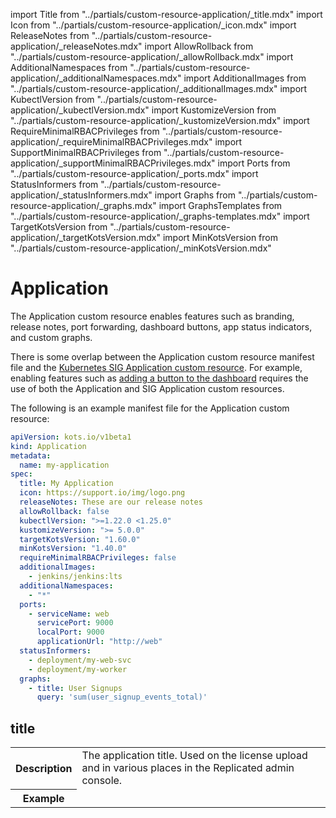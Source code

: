 import Title from "../partials/custom-resource-application/_title.mdx"
import Icon from "../partials/custom-resource-application/_icon.mdx"
import ReleaseNotes from "../partials/custom-resource-application/_releaseNotes.mdx"
import AllowRollback from "../partials/custom-resource-application/_allowRollback.mdx"
import AdditionalNamespaces from "../partials/custom-resource-application/_additionalNamespaces.mdx"
import AdditionalImages from "../partials/custom-resource-application/_additionalImages.mdx"
import KubectlVersion from "../partials/custom-resource-application/_kubectlVersion.mdx"
import KustomizeVersion from "../partials/custom-resource-application/_kustomizeVersion.mdx"
import RequireMinimalRBACPrivileges from "../partials/custom-resource-application/_requireMinimalRBACPrivileges.mdx"
import SupportMinimalRBACPrivileges from "../partials/custom-resource-application/_supportMinimalRBACPrivileges.mdx"
import Ports from "../partials/custom-resource-application/_ports.mdx"
import StatusInformers from "../partials/custom-resource-application/_statusInformers.mdx"
import Graphs from "../partials/custom-resource-application/_graphs.mdx"
import GraphsTemplates from "../partials/custom-resource-application/_graphs-templates.mdx"
import TargetKotsVersion from "../partials/custom-resource-application/_targetKotsVersion.mdx"
import MinKotsVersion from "../partials/custom-resource-application/_minKotsVersion.mdx"

# Application

The Application custom resource enables features such as branding, release notes, port forwarding, dashboard buttons, app status indicators, and custom graphs.

There is some overlap between the Application custom resource manifest file and the [Kubernetes SIG Application custom resource](https://github.com/kubernetes-sigs/application/blob/master/docs/api.md). For example, enabling features such as [adding a button to the dashboard](/vendor/admin-console-adding-buttons-links) requires the use of both the Application and SIG Application custom resources.

The following is an example manifest file for the Application custom resource:

```yaml
apiVersion: kots.io/v1beta1
kind: Application
metadata:
  name: my-application
spec:
  title: My Application
  icon: https://support.io/img/logo.png
  releaseNotes: These are our release notes
  allowRollback: false
  kubectlVersion: ">=1.22.0 <1.25.0"
  kustomizeVersion: ">= 5.0.0"
  targetKotsVersion: "1.60.0"
  minKotsVersion: "1.40.0"
  requireMinimalRBACPrivileges: false
  additionalImages:
    - jenkins/jenkins:lts
  additionalNamespaces:
    - "*"
  ports:
    - serviceName: web
      servicePort: 9000
      localPort: 9000
      applicationUrl: "http://web"
  statusInformers:
    - deployment/my-web-svc
    - deployment/my-worker
  graphs:
    - title: User Signups
      query: 'sum(user_signup_events_total)'
```

## title

<table>
  <tr>
    <th>Description</th>
    <td>The application title. Used on the license upload and in various places in the Replicated admin console.</td>
  </tr>
  <tr>
    <th>Example</th>
    <td><Title/></td>
  </tr>
  <tr>
    <th>Supports Go templates?</th>
    <td>No</td>
  </tr>    
</table>

## icon

<table>
  <tr>
    <th>Description</th>
    <td>The icon file for the application. Used on the license upload and in various places in the admin console.</td>
  </tr>
  <tr>
    <th>Example</th>
    <td><Icon/></td>
  </tr>
  <tr>
    <th>Supports Go templates?</th>
    <td>No</td>
  </tr>    
</table>


## releaseNotes

<table>
  <tr>
    <th>Description</th>
    <td>The release notes for this version. These can also be set when promoting a release.</td>
  </tr>
  <tr>
    <th>Example</th>
    <td><ReleaseNotes/></td>
  </tr>
  <tr>
    <th>Supports Go templates?</th>
    <td>No</td>
  </tr>    
</table>

## allowRollback

<table>
  <tr>
    <th>Description</th>
    <td>
      <p>Enable this flag to create a <strong>Rollback</strong> button on the admin console Version History page.</p>
      <p>If an application is guaranteed not to introduce backwards-incompatible versions, such as through database migrations, then the <code>allowRollback</code> flag can allow end users to easily roll back to previous versions from the admin console.</p>
      <p>Rollback does not revert any state. Rather, it recovers the YAML manifests that are applied to the cluster.</p>
    </td>
  </tr>
  <tr>
    <th>Example</th>
    <td><AllowRollback/></td>
  </tr>
  <tr>
    <th>Default</th>
    <td><code>false</code></td>
  </tr>
  <tr>
    <th>Supports Go templates?</th>
    <td>No</td>
  </tr>    
</table>


## additionalNamespaces

<table>
  <tr>
    <th>Description</th>
    <td>
      <p>An array of additional namespaces as strings that Replicated KOTS creates on the cluster. For more information, see <a href="/vendor/operator-defining-additional-namespaces">Defining Additional Namespaces</a>.</p>
      <p>In addition to creating the additional namespaces, KOTS ensures that the application secret exists in the namespaces. KOTS also ensures that this application secret has access to pull the application images, including both images that are used and any images you add in the <code>additionalImages</code> field. This pull secret is automatically added to all manifest files that use private images.</p>
      <p>For dynamically created namespaces, specify <code>"*"</code>.</p>
    </td>
  </tr>
  <tr>
    <th>Example</th>
    <td><AdditionalNamespaces/></td>
  </tr>  
  <tr>
    <th>Supports Go templates?</th>
    <td>No</td>
  </tr>    
</table>

## additionalImages

<table>
  <tr>
    <th>Description</th>
    <td><p>An array of strings that reference images to be included in air gap bundles and pushed to the local registry during installation.</p>
    <p>KOTS detects images from the PodSpecs in the application. Some applications, such as Operators, might need to include additional images that are not referenced until runtime. For more information, see <a href="/vendor/operator-defining-additional-images">Defining Additional Images</a>.
    </p></td>
  </tr>
  <tr>
    <th>Example</th>
    <td><AdditionalImages/></td>
  </tr>  
  <tr>
    <th>Supports Go templates?</th>
    <td>No</td>
  </tr>    
</table>



## kubectlVersion

<table>
  <tr>
    <th>Description</th>
    <td>
      <p>Specifies the version of the kubectl command-line tool that KOTS uses.</p>
      <p>You can specify an optional Semantic Version range for <code>kubectlVersion</code>, as defined by blang. See <a href="https://github.com/blang/semver#ranges">Ranges</a> in the blang GitHub repository. The latest supported version in the provided range is used.</p>
      <p>If the specified version or range does not match any supported versions, the latest version from the above list of supported versions is used.</p>  
      <p>For backwards compatibility, exact versions are also supported.
      When an exact version is specified, KOTS chooses the matching version if it is supported. If the specific version is not supported, KOTS chooses the latest supported minor and patch version for the specified major version.</p>
    </td>
  </tr>
  <tr>
    <th>Example</th>
    <td><KubectlVersion/></td>
  </tr>
  <tr>
    <th>Default</th>
    <td>
     <p>When <code>kubectlVersion</code> is unspecified, KOTS uses the latest supported version of kubectl. The following minor versions are supported:</p>
     <ul>
       <li>1.24.x (Added in <a href="/release-notes/rn-app-manager#1710">KOTS v1.71.0</a>)</li>
       <li>1.23.x (Added in <a href="/release-notes/rn-app-manager#1610">KOTS v1.61.0</a>)</li>
       <li>1.22.x (Added in <a href="/release-notes/rn-app-manager#1593">KOTS v1.59.3</a>)</li>
       <li>1.21.x (Added in <a href="/release-notes/rn-app-manager#1570-and-earlier">KOTS v1.48.0</a>)</li>
       <li>1.20.x (Added in <a href="/release-notes/rn-app-manager#1570-and-earlier">KOTS v1.48.0</a>)</li>
       <li>1.19.x (Added in <a href="/release-notes/rn-app-manager#1570-and-earlier">KOTS v1.22.0</a>)</li>
       <li>1.18.x (Added in <a href="/release-notes/rn-app-manager#1570-and-earlier">KOTS v1.22.0</a>)</li>
       <li>1.17.x (Added in <a href="/release-notes/rn-app-manager#1570-and-earlier">KOTS v1.22.0</a>)</li>
       <li>1.16.x</li>
       <li>1.14.x</li>
     </ul>
    </td>
  </tr>
  <tr>
    <th>Supports Go templates?</th>
    <td>No</td>
  </tr>    
</table>

## kustomizeVersion

<table>
  <tr>
    <th>Description</th>
    <td>
      <p>Specifies the version of Kustomize that KOTS uses.</p>
    <p>You can specify a Semantic Version range, as defined by blang. See <a href="https://github.com/blang/semver#ranges">Ranges</a> in the blang GitHub repository. The latest supported version in the provided range is used.</p>
    <p>For backwards compatibility, exact versions are also supported.
    When an exact version is specified, KOTS chooses the matching version if it is supported. If the specific version is not supported, KOTS chooses the latest supported minor and patch version for the specified major version.</p>
      </td>
  </tr>
  <tr>
  <th>Example</th>
    <td>
      <KustomizeVersion/>   
    </td>
  </tr>
  <tr>
    <th>Default</th>
    <td>
      <p>When <code>kustomizeVersion</code> is unspecified, KOTS uses the latest supported version of Kustomize.</p>
      <p>The following major versions of Kustomize are supported:</p>
      <ul>
        <li>5.x.x.</li>
      </ul>
    </td>
  </tr>
  <tr>
    <th>Supports Go templates?</th>
    <td>No</td>
  </tr>    
</table>

## requireMinimalRBACPrivileges

<table>
  <tr>
    <th>Description</th>
    <td><p><code>requireMinimalRBACPrivileges</code> applies to existing clusters only.</p>
    <p>Requires minimal role-based access control (RBAC) be used for all customer installations. When set to <code>true</code>, KOTS creates a namespace-scoped Role and RoleBinding, instead of the default cluster-scoped ClusterRole and ClusterRoleBinding.</p>
    <p>For additional requirements and limitations related to using namespace-scoped RBAC, see <a href="/vendor/packaging-rbac#min-rbac">About Namespace-scoped RBAC</a> in <em>Configuring KOTS RBAC</em>.</p>
      </td>
  </tr>
  <tr>
    <th>Example</th>
    <td><RequireMinimalRBACPrivileges/></td>
  </tr>
  <tr>
    <th>Default</th>
    <td><code>false</code></td>
  </tr>
  <tr>
    <th>Supports Go templates?</th>
    <td>No</td>
  </tr>    
</table>

## supportMinimalRBACPrivileges

<table>
  <tr>
    <th>Description</th>
    <td><p><code>supportMinimalRBACPrivileges</code> applies to existing clusters only.</p>
    <p>Allows minimal role-based access control (RBAC) be used for all customer installations. When set to <code>true</code>, KOTS supports creating a namespace-scoped Role and RoleBinding, instead of the default cluster-scoped ClusterRole and ClusterRoleBinding.</p>
    <p> Minimal RBAC is not used by default. It is only used when the <code>--use-minimal-rbac</code> flag is passed to the <code>kots install</code> command.</p>
    <p>For additional requirements and limitations related to using namespace-scoped RBAC, see <a href="/vendor/packaging-rbac#min-rbac">About Namespace-scoped RBAC</a> in <em>Configuring KOTS RBAC</em>.</p>
      </td>
  </tr>
  <tr>
    <th>Example</th>
    <td><SupportMinimalRBACPrivileges/></td>
  </tr>
  <tr>
    <th>Default</th>
    <td><code>false</code></td>
  </tr>
  <tr>
    <th>Supports Go templates?</th>
    <td>No</td>
  </tr>    
</table>

## ports

<table>
  <tr>
    <th>Description</th>
    <td>
      <p>Extra ports (additional to the :8800 admin console port) that are port-forwarded when running the <code>kots admin-console</code> command. With ports specified, the kots CLI can establish port-forwarding to simplify connections to the deployed application.</p>
      <p>You can use the <code>ports</code> field to create a port-forward to a service that has a <code>ClusterIP</code> type. For embedded clusters provisioned by Replicated kURL, you can also create a custom link to a service that has a <code>NodePort</code> type.</p>
      <p>For more information about configuring a custom link in embedded clusters to a <code>NodePort</code> type service, see <a href="/vendor/admin-console-adding-buttons-links">Adding Buttons and Links</a>.</p>
      <p><code>ports</code> has the following fields:</p>
      <ul>
        <li><code>ports.serviceName</code>: The name of the service that has a <code>ClusterIP</code> type or <code>NodePort</code> type if using kURL, that receives the traffic.</li>
        <li><code>ports.servicePort</code>: The <code>ClusterIP</code> port to forward traffic.</li>
        <li><code>ports.localPort</code>: If set, the port to map on the local workstation.
        If not set, this is the same as <code>servicePort</code>.</li>
        <li><code>ports.applicationUrl</code>: Must match a service found in the <code>k8s.io</code> Application manifest.</li>
      </ul>
    </td>
  </tr>
  <tr>
    <th>Example</th>
    <td><Ports/></td>
  </tr>
  <tr>
    <th>Supports Go templates?</th>
    <td>No</td>
  </tr>    
</table>

## statusInformers

<table>
  <tr>
    <th>Description</th>
    <td>
      <p>Resources to watch and report application status back to the user. When you include <code>statusInformers</code>, the dashboard can indicate when the application deployment is complete and the application is ready for use.</p>
      <p><code>statusInformers</code> use the format <code>[namespace/]type/name</code>, where namespace is optional.</p>
      <p>For more information about including statusInformers, see <a href="/vendor/admin-console-display-app-status">Displaying Application Status</a>.</p>
    </td>
  </tr>
  <tr>
    <th>Example</th>
    <td><StatusInformers/></td>
  </tr>
  <tr>
    <th>Supports Go templates?</th>
    <td>Yes</td>
  </tr>    
</table>

## graphs

<table>
  <tr>
    <th>Description</th>
    <td>
      <p>
      Custom graphs to include on the admin console application dashboard.
      For more information about how to create custom graphs,
      see <a href="/vendor/admin-console-prometheus-monitoring">Adding Custom Graphs</a>.</p>
      <p><code>graphs</code> has the following fields:</p>
      <ul>
        <li><code>graphs.title</code>: The graph title.</li>
        <li><code>graphs.query</code>: The Prometheus query.</li>
        <li><code>graphs.legend</code>: The legend to use for the query line. You can use Prometheus templating in the <code>legend</code> fields with each element returned from the Prometheus query. <p><GraphsTemplates/></p></li>
        <li><code>graphs.queries</code>: A list of queries containing a <code>query</code> and <code>legend</code>.
        </li>  
        <li><code>graphs.yAxisFormat</code>: The format of the Y axis labels with support for all Grafana units. For more information, see <a href="https://grafana.com/docs/features/panels/graph/#left-y-right-y">Visualizations</a> in the Grafana documentation.</li>
        <li><code>graphs.yAxisTemplate</code>: Y axis labels template.</li>
      </ul>
    </td>
  </tr>
  <tr>
    <th>Example</th>
    <td><Graphs/></td>
  </tr>
  <tr>
    <th>Supports Go templates?</th>
    <td>
      <p>Yes</p>
    </td>
  </tr>    
</table>

## targetKotsVersion

<table>
  <tr>
    <th>Description</th>
    <td>
      <p>The KOTS version that is targeted by the release. For more information, see <a href="/vendor/packaging-kots-versions">Setting Minimum and Target Versions for KOTS</a>.</p>
      <p>Introduced in KOTS v1.62.0.</p>
    </td>
  </tr>
  <tr>
    <th>Example</th>
    <td><TargetKotsVersion/></td>
  </tr>
  <tr>
    <th>Supports Go templates?</th>
    <td>No</td>
  </tr>    
</table>

## minKotsVersion (Beta)

<table>
  <tr>
    <th>Description</th>
    <td>
      <p>The minimum KOTS version that is required by the release. For more information, see <a href="/vendor/packaging-kots-versions">Setting Minimum and Target Versions for KOTS</a>.</p>
      <p>Introduced in KOTS v1.62.0.</p>
    </td>
  </tr>
  <tr>
    <th>Example</th>
    <td><MinKotsVersion/></td>
  </tr>
  <tr>
    <th>Supports Go templates?</th>
    <td>No</td>
  </tr>    
</table>

